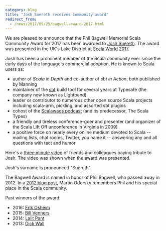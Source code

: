 ```yaml
---
category: blog
title: "Josh Suereth receives community award"
redirect_from:
  - /news/2017/09/25/bagwell-award-2017.html
---
```


We are pleased to announce that the Phil Bagwell Memorial Scala Community Award for 2017 has been awarded to [Josh Suereth](https://twitter.com/jsuereth).  The award was presented in the UK's Lake District at [Scala World 2017](https://scala.world).

Josh has been a prominent member of the Scala community ever since the early
days of the language's commercial adoption.  He is known to Scala users as:

* author of _Scala in Depth_ and co-author of _sbt in Action_,
  both published by Manning
* maintainer of the [sbt](https://www.scala-sbt.org) build tool
  for several years at Typesafe (the company now known as Lightbend)
* leader or contributor to numerous other open source Scala projects
  including scala-arm, pickling, and assorted sbt plugins
* cohost of the [Scalawags podcast](https://scalawags.tv)
  (and its predecessor, The Scala Types)
* a friendly and tireless conference-goer and presenter (and
  organizer of the Scala Lift Off unconference in Virginia in 2009)
* a positive force on nearly every online medium devoted to
  Scala -- mailing lists, chat rooms, Twitter, you name it --
  answering any and all questions with tact and humor

Here's a
[three minute video](https://www.youtube.com/watch?v=0sLixaObVwA)
of friends and colleagues paying tribute to Josh.  The video was shown
when the award was presented.

Josh's surname is pronounced "Suereth".

The Bagwell Award is named in honor of Phil Bagwell, who passed away in 2012.  In a [2012 blog post](https://web.archive.org/web/20160311185839/https://www.lightbend.com/blog/rip-phil-bagwell), Martin Odersky remembers Phil and his special place in the Scala community.

Past winners of the award:

* 2016: [Erik Osheim](https://www.scala-lang.org/news/2016/10/26/bagwell-award-2016.html)
* 2015: [Bill Venners](https://scala-lang.org/news/2015/06/25/bagwell-award-2015.html)
* 2014: [Lalit Pant](https://kojoenv.wordpress.com/2014/09/27/phil-bagwell-award/)
* 2013: [Dick Wall](https://twitter.com/dickwall)
